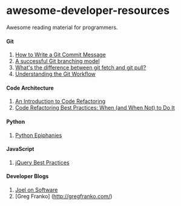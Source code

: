 # awesome-developer-resources
Awesome reading material for programmers.

#### Git
1. [How to Write a Git Commit Message](https://chris.beams.io/posts/git-commit/)
2. [A successful Git branching model](https://nvie.com/posts/a-successful-git-branching-model/)
3. [What's the difference between git fetch and git pull?](https://www.git-tower.com/learn/git/faq/difference-between-git-fetch-git-pull)
4. [Understanding the Git Workflow](https://sandofsky.com/workflow/git-workflow/)

#### Code Architecture
1. [An Introduction to Code Refactoring](https://refactoring.guru/refactoring)
2. [Code Refactoring Best Practices: When (and When Not) to Do It](https://www.altexsoft.com/blog/engineering/code-refactoring-best-practices-when-and-when-not-to-do-it/)


#### Python
1. [Python Epiphanies](https://pyvideo.org/pycon-us-2012/python-epiphanies.html)

#### JavaScript
1. [jQuery Best Practices](http://gregfranko.com/jquery-best-practices/)

#### Developer Blogs
1. [Joel on Software](https://www.joelonsoftware.com/)
2. [Greg Franko] (http://gregfranko.com/)
